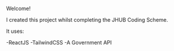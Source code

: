 Welcome!

I created this project whilst completing the JHUB Coding Scheme.

It uses:

-ReactJS
-TailwindCSS
-A Government API

